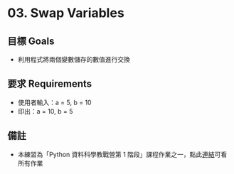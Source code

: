 # 03. Swap Variables

## 目標 Goals
- 利用程式將兩個變數儲存的數值進行交換

## 要求 Requirements
- 使用者輸入：a = 5, b = 10
- 印出：a = 10, b = 5

## 備註
- 本練習為「Python 資料科學教戰營第 1 階段」課程作業之一，點此[連結](https://github.com/ewsailor/1.python-homeworks-level1/blob/main/README.md)可看所有作業